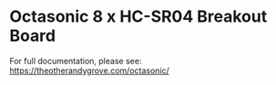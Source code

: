 # Octasonic 8 x HC-SR04 Breakout Board

For full documentation, please see: https://theotherandygrove.com/octasonic/
